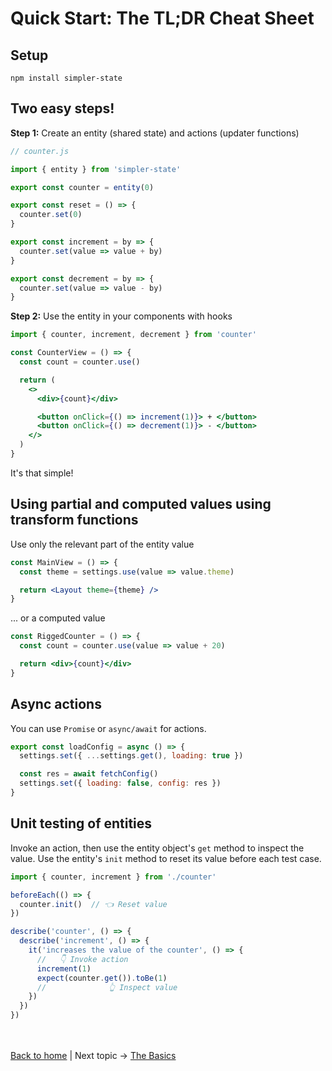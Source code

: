 # Quick Start: The TL;DR Cheat Sheet

## Setup

```
npm install simpler-state
```

## Two easy steps!

__Step 1:__ Create an entity (shared state) and actions (updater functions)

```js
// counter.js

import { entity } from 'simpler-state'

export const counter = entity(0)

export const reset = () => {
  counter.set(0)
}

export const increment = by => {
  counter.set(value => value + by)  
}

export const decrement = by => {
  counter.set(value => value - by)
}
```

__Step 2:__ Use the entity in your components with hooks

```jsx
import { counter, increment, decrement } from 'counter'

const CounterView = () => {
  const count = counter.use()

  return (
    <>
      <div>{count}</div>

      <button onClick={() => increment(1)}> + </button> 
      <button onClick={() => decrement(1)}> - </button>
    </>
  )
}
```

It's that simple!  


## Using partial and computed values using transform functions

Use only the relevant part of the entity value
```jsx
const MainView = () => {
  const theme = settings.use(value => value.theme)

  return <Layout theme={theme} /> 
}
```

... or a computed value
```jsx
const RiggedCounter = () => {
  const count = counter.use(value => value + 20)

  return <div>{count}</div>
}
```


## Async actions

You can use `Promise` or `async/await` for actions.
```js
export const loadConfig = async () => {
  settings.set({ ...settings.get(), loading: true })

  const res = await fetchConfig()
  settings.set({ loading: false, config: res })
}
```


## Unit testing of entities

Invoke an action, then use the entity object's `get` method to inspect the value. Use the entity's `init` method to reset its value before each test case.
```js
import { counter, increment } from './counter'

beforeEach(() => {
  counter.init()  // 👈 Reset value
})

describe('counter', () => {
  describe('increment', () => {
    it('increases the value of the counter', () => {
      //   👇 Invoke action
      increment(1)
      expect(counter.get()).toBe(1)
      //              👆 Inspect value
    })
  })
})
```


<br /><br />
[Back to home](index.html) | Next topic → [The Basics](basics.html)
